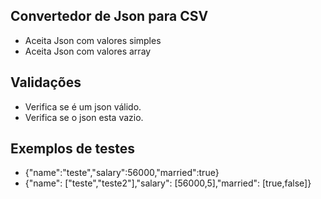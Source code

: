 ## Convertedor de Json para CSV
- Aceita Json com valores simples
- Aceita Json com valores array

## Validações
- Verifica se é um json válido.
- Verifica se o json esta vazio.

## Exemplos de testes

- {"name":"teste","salary":56000,"married":true}
- {"name": ["teste","teste2"],"salary": [56000,5],"married": [true,false]}
